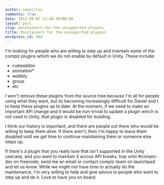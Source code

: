 ```yaml
---
author: smspillaz
comments: true
date: 2012-09-07 12:48:30+00:00
layout: post
slug: maintainers-for-the-unsupported-plugins
title: Maintainers for the unsupported plugins
wordpress_id: 944
---
```


I'm looking for people who are willing to step up and maintain some of the compiz plugins which we do not enable by default in Unity. These include:

  * cubeaddon
  * animation*
  * wobbly
  * group
  * etc

I won't remove these plugins from the source tree because I'm all for people using what they want, but its becoming increasingly difficult for Daniel and I to keep these plugins up to date. At the moment, if we need to make an important API change and it would be non-trivial to update a plugin which is not used in Unity, that plugin is disabled for building.

I think our history is important, and there are people out there who would be willing to keep them alive. If there aren't, then I'm happy to leave them disabled until we get time to continue maintaining them or someone else steps up.

If there's a plugin that you really love that isn't supported in the Unity usecase, and you want to maintain it across API breaks, hop onto #compiz-dev on freenode, send me an email or contact compiz-team on launchpad and let us know. While we might not have time to actually do the maintenance, I'm very willing to help and give advice to people who want to step up and do it. Love to have you on board.
